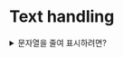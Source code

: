 # Text handling

<details>  
<summary>문자열을 줄여 표시하려면?</summary>  
<div markdown="1"> 

---

**textwrap.shorten()**
- 문자열을 원하는 길이에 맞게 줄여 표시(...)할 때 사용하는 함수

```python
import textwrap

text = "Life is too short, you need python"
k_text = "인생은 짧으니 파이썬이 필요해"

shorten_text = textwrap.shorten(text, width=15)
shorten_k_text = textwrap.shorten(k_text, width=15)

print(text) # Life is too short, you need python
print(shorten_text) # Life is [...]
print(shorten_k_text) # 인생은 짧으니 [...]
```

- 매개변수 width : 전달한 길이만큼 문자열을 줄여 표시
- 문자열에 포함된 모든 연속 공백은 하나의 공백 문자로 둘어든다.
- [...] 역시 전체 길이에 포함되며, 문자열은 단어 단위로 길이에 맞게 줄어든다.
- 한글 1문자를 길이 2가 아닌 1로 계산한다는 점에 주의하자.

```python
shorten_text = textwrap.shorten(text, width=15, placeholder='...')
print(shorten_text) # Life is too...
```
- 매개변수 placeholder : [...]를 ...로 변경하고 싶을 때 사용
---
</div> 
</details>
